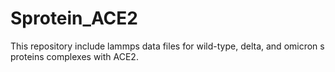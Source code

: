 # Sprotein_ACE2
This repository include lammps data files for wild-type, delta, and omicron s proteins complexes with ACE2.
